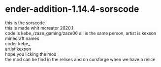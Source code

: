 # ender-addition-1.14.4-sorscode
this is the sorscode  
this is made whit mcreator 2020.1   
code is kebe_/zaze_gaming/zaze06 all is the same person, artist is kexson     
minecraft names       
coder kebe_         
artist kexson           
hope you licking the mod             
the mod can be find in the relises and on cursforge when we have a relice               

